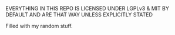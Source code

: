 EVERYTHING IN THIS REPO IS LICENSED UNDER LGPLv3 & MIT BY DEFAULT AND ARE THAT WAY UNLESS EXPLICITLY STATED

Filled with my random stuff.
